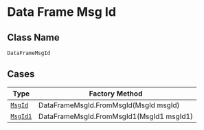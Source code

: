 
# Data Frame Msg Id

## Class Name

`DataFrameMsgId`

## Cases

| Type | Factory Method |
|  --- | --- |
| [`MsgId`](../../../doc/models/msg-id.md) | DataFrameMsgId.FromMsgId(MsgId msgId) |
| [`MsgId1`](../../../doc/models/msg-id-1.md) | DataFrameMsgId.FromMsgId1(MsgId1 msgId1) |

